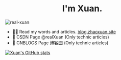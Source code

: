 <h1 align="center">I'm Xuan.</h1>
<img src="https://komarev.com/ghpvc/?username=real-xuan&label=Profile%20views&color=0e75b6&style=flat" alt="real-xuan" />

<p align="left">  
  
- 🧘‍♂️ Read my words and articles. [blog.zhaoxuan.site](https://blog.zhaoxuan.site)
- 📝 CSDN Page @realXuan (Only technic articles)
- 📝 CNBLOGS Page [博客园](https://www.cnblogs.com/realxuan/) (Only technic articles)
</p>

[![Xuan's GitHub stats](https://github-readme-stats.vercel.app/api?username=real-Xuan&show_icons=true&theme=shadow_red)](https://blog.zhaoxuan.site)


